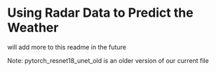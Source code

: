 # Using Radar Data to Predict the Weather

will add more to this readme in the future


Note:
pytorch_resnet18_unet_old is an older version of our current file
